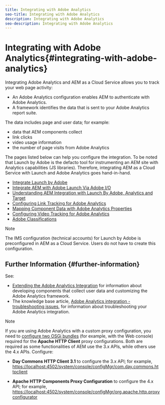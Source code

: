 ```yaml
---
title: Integrating with Adobe Analytics
seo-title: Integrating with Adobe Analytics
description: Integrating with Adobe Analytics 
seo-description: Integrating with Adobe Analytics 
---
```


# Integrating with Adobe Analytics{#integrating-with-adobe-analytics}

Integrating Adobe Analytics and AEM as a Cloud Service allows you to track your web page activity:

* An Adobe Analytics configuration enables AEM to authenticate with Adobe Analytics.
* A framework identifies the data that is sent to your Adobe Analytics report suite.

The data includes page and user data; for example:

* data that AEM components collect
* link clicks
* video usage information
* the number of page visits from Adobe Analytics

The pages listed below can help you configure the integration. To be noted that Launch by Adobe is the defacto tool for instrumenting an AEM site with Analytics capabilities (JS libraries). Therefore, integrating AEM as a Cloud Service with Launch and Adobe Analytics goes hand-in-hand.

* [Integrate Launch by Adobe](https://docs.adobe.com/content/help/en/experience-manager-learn/sites/integrations/adobe-launch-integration-tutorial-understand.html)
* [Integrate AEM with Adobe Launch Via Adobe I/O](https://helpx.adobe.com/experience-manager/using/aem_launch_adobeio_integration.html)
* [Understanding AEM Integration with Launch By Adobe, Analytics and Target](https://helpx.adobe.com/experience-manager/kt/integration/using/aem-launch-integration-tutorial-understand.html)
* [Configuring Link Tracking for Adobe Analytics](https://docs.adobe.com/content/help/en/experience-manager-65/administering/integration/adobeanalytics-link.html)
* [Mapping Component Data with Adobe Analytics Properties](https://docs.adobe.com/content/help/en/experience-manager-65/administering/integration/adobeanalytics-mapping.html)
* [Configuring Video Tracking for Adobe Analytics](https://docs.adobe.com/content/help/en/experience-manager-65/administering/integration/adobeanalytics-video.html)
* [Adobe Classifications](https://docs.adobe.com/content/help/en/experience-manager-65/administering/integration/adobeanalytics-classifications.html)



>[!NOTE]
>
>The IMS configuration (technical accounts) for Launch by Adobe is preconfigured in AEM as a Cloud Service. Users do not have to create this configuration.

## Further Information {#further-information}

See:

* [Extending the Adobe Analytics Integration](https://docs.adobe.com/content/help/en/experience-manager-65/developing/extending-aem/extending-analytics/extending-analytics.html) for information about developing components that collect user data and customizing the Adobe Analytics framework.
* The knowledge base article, [Adobe Analytics integration - troubleshooting issues](https://helpx.adobe.com/experience-manager/kb/sitecatalystintegrationtroubleshooting.html), for information about troubleshooting your Adobe Analytics integration.


>[!NOTE]
>
>If you are using Adobe Analytics with a custom proxy configuration, you need to [configure two OSGi bundles](https://docs.adobe.com/content/help/en/experience-manager-65/deploying/configuring/configuring-osgi.html) (for example, with the Web console) required for the **Apache HTTP Client** proxy configurations. Both are required as some functionalities of AEM use the 3.x APIs, while others use the 4.x APIs. Configure:
>
>* **Day Commons HTTP Client 3.1** to configure the 3.x API;
>  for example, [https://localhost:4502/system/console/configMgr/com.day.commons.httpclient](https://localhost:4502/system/console/configMgr/com.day.commons.httpclient)
>
>* **Apache HTTP Components Proxy Configuration** to configure the 4.x API;
>  for example, [https://localhost:4502/system/console/configMgr/org.apache.http.proxyconfigurator](https://localhost:4502/system/console/configMgr/org.apache.http.proxyconfigurator)
>

